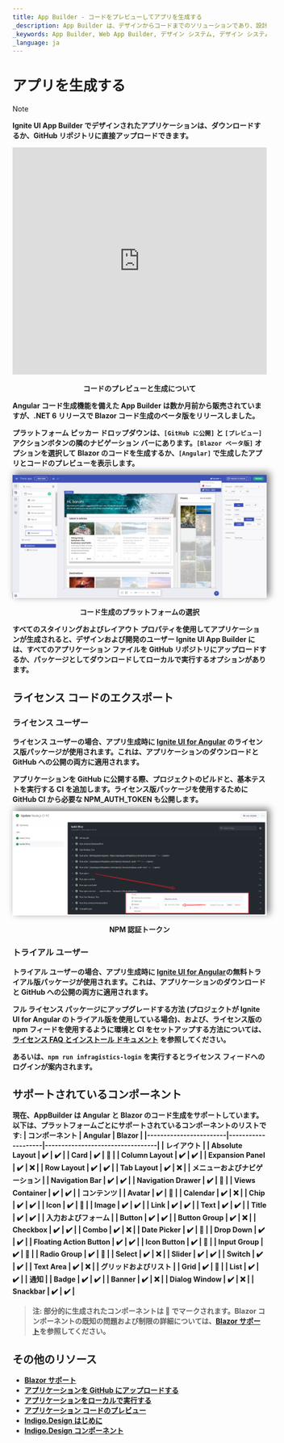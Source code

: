 ```yaml
---
title: App Builder - コードをプレビューしてアプリを生成する
_description: App Builder は、デザインからコードまでのソリューションであり、設計および開発チームが実際の Web アプリケーションを迅速かつ簡単に設計および構築できるようにします。
_keywords: App Builder, Web App Builder, デザイン システム, デザイン システム UX, UI キット, Sketch, Ignite UI for Angular, Sketch to Angular, Angular, Angular デザイン システム, Sketch から コードをエクスポート, Angular 用のデザイン キット, Sketch UI キット
_language: ja
---
```

# アプリを生成する

> [!NOTE]
><b>Ignite UI App Builder でデザインされたアプリケーションは、ダウンロードするか、GitHub リポジトリに直接アップロードできます。 

<section class="video-container">
    <div>
        <div class="video-container__item">
            <iframe width="100%" height="450" src="https://www.youtube.com/embed/zxT-nIXKn7I" frameborder="0" allowfullscreen></iframe>
        </div>
        <p style="text-align:center">コードのプレビューと生成について</p>
    </div>
</section>

Angular コード生成機能を備えた App Builder は数か月前から販売されていますが、.NET 6 リリースで Blazor コード生成のベータ版をリリースしました。

プラットフォーム ピッカー ドロップダウンは、`[GitHub に公開]` と `[プレビュー]` アクションボタンの隣のナビゲーション バーにあります。`[Blazor ベータ版]` オプションを選択して Blazor のコードを生成するか、`[Angular]` で生成したアプリとコードのプレビューを表示します。

<img class="responsive-img" style="box-shadow: 5px -4px 13px 1px grey" src="../images/generate-code.png" />
<p style="text-align:center;">コード生成のプラットフォームの選択</p>

すべてのスタイリングおよびレイアウト プロパティを使用してアプリケーションが生成されると、デザインおよび開発のユーザー Ignite UI App Builder には、すべてのアプリケーション ファイルを GitHub リポジトリにアップロードするか、パッケージとしてダウンロードしてローカルで実行するオプションがあります。

## ライセンス コードのエクスポート

### ライセンス ユーザー
**ライセンス ユーザー**の場合、アプリ生成時に [Ignite UI for Angular](https://jp.infragistics.com/products/ignite-ui-angular) のライセンス版パッケージが使用されます。これは、**アプリケーションのダウンロード**と **GitHub への公開**の両方に適用されます。

アプリケーションを GitHub に公開する際、プロジェクトのビルドと、基本テストを実行する CI を追加します。ライセンス版パッケージを使用するために GitHub CI から必要な NPM_AUTH_TOKEN も公開します。

<img class="responsive-img" style="box-shadow: 5px -4px 13px 1px grey" src="../images/licensed-ci-npm-token.png" />
<p style="text-align:center;">NPM 認証トークン</p>

### トライアル ユーザー
**トライアル ユーザー**の場合、アプリ生成時に [Ignite UI for Angular](https://jp.infragistics.com/products/ignite-ui-angular)の無料トライアル版パッケージが使用されます。これは、**アプリケーションのダウンロード**と **GitHub への公開**の両方に適用されます。

フル ライセンス パッケージにアップグレードする方法 (プロジェクトが Ignite UI for Angular のトライアル版を使用している場合)、および、ライセンス版の npm フィードを使用するように環境と CI をセットアップする方法については、[ライセンス FAQ とインストール ドキュメント](https://jp.infragistics.com/products/ignite-ui-angular/angular/components/general/ignite-ui-licensing) を参照してください。

あるいは、`npm run infragistics-login` を実行するとライセンス フィードへのログインが案内されます。

## サポートされているコンポーネント

現在、AppBuilder は Angular と Blazor のコード生成をサポートしています。以下は、プラットフォームごとにサポートされているコンポーネントのリストです:
| コンポーネント              | Angular            | Blazor                           |
|------------------------|--------------------|----------------------------------|
| **レイアウト**                                                                    |
| Absolute Layout        | :heavy_check_mark: | :heavy_check_mark: |
| Card                   | :heavy_check_mark: | :construction:     |
| Column Layout          | :heavy_check_mark: | :heavy_check_mark: |
| Expansion Panel        | :heavy_check_mark: | :x:                |
| Row Layout             | :heavy_check_mark: | :heavy_check_mark: |
| Tab Layout             | :heavy_check_mark: | :x:                |
| **メニューおよびナビゲーション**                                          |
| Navigation Bar         | :heavy_check_mark: | :heavy_check_mark: |
| Navigation Drawer      | :heavy_check_mark: | :construction:     |
| Views Container        | :heavy_check_mark: | :heavy_check_mark: |
| **コンテンツ**                                                      |
| Avatar                 | :heavy_check_mark: | :construction:     |
| Calendar               | :heavy_check_mark: | :x:                |
| Chip                   | :heavy_check_mark: | :heavy_check_mark: |
| Icon                   | :heavy_check_mark: | :construction:     |
| Image                  | :heavy_check_mark: | :heavy_check_mark: |
| Link                   | :heavy_check_mark: | :heavy_check_mark: |
| Text                   | :heavy_check_mark: | :heavy_check_mark: |
| Title                  | :heavy_check_mark: | :heavy_check_mark: |
| **入力およびフォーム**                                                |
| Button                 | :heavy_check_mark: | :heavy_check_mark: |
| Button Group           | :heavy_check_mark: | :x:                |
| Checkbox               | :heavy_check_mark: | :heavy_check_mark: |
| Combo                  | :heavy_check_mark: | :x:                |
| Date Picker            | :heavy_check_mark: | :construction:     |
| Drop Down              | :heavy_check_mark: | :heavy_check_mark: |
| Floating Action Button | :heavy_check_mark: | :heavy_check_mark: |
| Icon Button            | :heavy_check_mark: | :construction:     |
| Input Group            | :heavy_check_mark: | :construction:     |
| Radio Group            | :heavy_check_mark: | :construction:     |
| Select                 | :heavy_check_mark: | :x:                |
| Slider                 | :heavy_check_mark: | :heavy_check_mark: |
| Switch                 | :heavy_check_mark: | :heavy_check_mark: |
| Text Area              | :heavy_check_mark: | :x:                |
| **グリッドおよびリスト**                                                |
| Grid                   | :heavy_check_mark: | :construction:     |
| List                   | :heavy_check_mark: | :heavy_check_mark: |
| **通知**                                                |
| Badge                  | :heavy_check_mark: | :heavy_check_mark: |
| Banner                 | :heavy_check_mark: | :x:                |
| Dialog Window          | :heavy_check_mark: | :x:                |
| Snackbar               | :heavy_check_mark: | :heavy_check_mark: |

> 注: 部分的に生成されたコンポーネントは :construction: でマークされます。Blazor コンポーネントの既知の問題および制限の詳細については、[Blazor サポート](../blazor-support.md#既知の問題点および制限事項)を参照してください。

## その他のリソース

<div class="divider--half"></div>

* [Blazor サポート](../blazor-support.md)
* [アプリケーションを GitHub にアップロードする](upload-application-to-github.md)
* [アプリケーションをローカルで実行する](run-application-locally.md)
* [アプリケーション コードのプレビュー](../preview-code.md)
* [Indigo.Design はじめに](https://jp.infragistics.com/products/indigo-design/help/getting-started)
* [Indigo.Design コンポーネント](https://jp.infragistics.com/products/indigo-design/help/components/components-overview)
